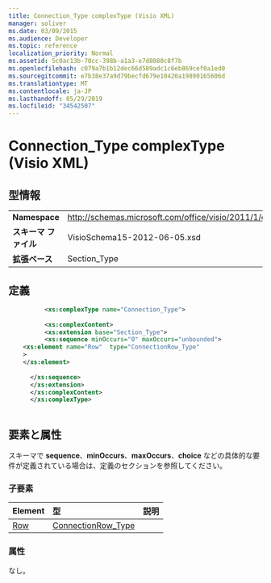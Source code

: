 ```yaml
---
title: Connection_Type complexType (Visio XML)
manager: soliver
ms.date: 03/09/2015
ms.audience: Developer
ms.topic: reference
localization_priority: Normal
ms.assetid: 5c0ac13b-70cc-398b-a1a3-e7d8080c8f7b
ms.openlocfilehash: c079a7b1b12dec66d589adc1c6eb869cef0a1ed0
ms.sourcegitcommit: e7b38e37a9d79becfd679e10420a19890165606d
ms.translationtype: MT
ms.contentlocale: ja-JP
ms.lasthandoff: 05/29/2019
ms.locfileid: "34542507"
---
```

# <a name="connection_type-complextype-visio-xml"></a>Connection_Type complexType (Visio XML)

## <a name="type-information"></a>型情報

|||
|:-----|:-----|
|**Namespace** <br/> |http://schemas.microsoft.com/office/visio/2011/1/core  <br/> |
|**スキーマ ファイル** <br/> |VisioSchema15-2012-06-05.xsd  <br/> |
|**拡張ベース** <br/> |Section_Type  <br/> |
   
## <a name="definition"></a>定義

```XML
          <xs:complexType name="Connection_Type">
          
          <xs:complexContent>
          <xs:extension base="Section_Type">
          <xs:sequence minOccurs="0" maxOccurs="unbounded">
    <xs:element name="Row"  type="ConnectionRow_Type"
    >
    </xs:element>
    
      </xs:sequence>
      </xs:extension>
      </xs:complexContent>
      </xs:complexType>
      
```

## <a name="elements-and-attributes"></a>要素と属性

スキーマで **sequence**、**minOccurs**、**maxOccurs**、**choice** などの具体的な要件が定義されている場合は、定義のセクションを参照してください。 
  
### <a name="child-elements"></a>子要素

|**Element**|**型**|**説明**|
|:-----|:-----|:-----|
|[Row](row-element-connection-sectionvisio-xml.md) <br/> |[ConnectionRow_Type](connectionrow_type-complextypevisio-xml.md) <br/> ||
   
### <a name="attributes"></a>属性

なし。
  

